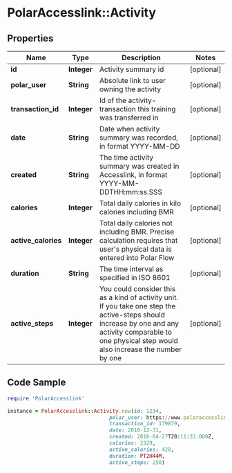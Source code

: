 # PolarAccesslink::Activity

## Properties

Name | Type | Description | Notes
------------ | ------------- | ------------- | -------------
**id** | **Integer** | Activity summary id | [optional]
**polar_user** | **String** | Absolute link to user owning the activity | [optional]
**transaction_id** | **Integer** | Id of the activity-transaction this training was transferred in | [optional]
**date** | **String** | Date when activity summary was recorded, in format YYYY-MM-DD | [optional]
**created** | **String** | The time activity summary was created in Accesslink, in format YYYY-MM-DDTHH:mm:ss.SSS | [optional]
**calories** | **Integer** | Total daily calories in kilo calories including BMR | [optional]
**active_calories** | **Integer** | Total daily calories not including BMR. Precise calculation requires that user&#39;s physical data is entered into Polar Flow | [optional]
**duration** | **String** | The time interval as specified in ISO 8601 | [optional]
**active_steps** | **Integer** | You could consider this as a kind of activity unit. If you take one step the active-steps should increase by one and any activity comparable to one physical step would also increase the number by one | [optional]

## Code Sample

```ruby
require 'PolarAccesslink'

instance = PolarAccesslink::Activity.new(id: 1234,
                                 polar_user: https://www.polaraccesslink/v3/users/1,
                                 transaction_id: 179879,
                                 date: 2010-12-31,
                                 created: 2016-04-27T20:11:33.000Z,
                                 calories: 2329,
                                 active_calories: 428,
                                 duration: PT2H44M,
                                 active_steps: 250)
```


